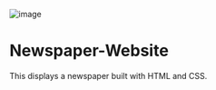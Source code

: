 ![image](https://github.com/WendyEze/Newspaper-Website/assets/161884459/849321bf-d645-40a7-aa33-250f59860fb4)

# Newspaper-Website
This displays a newspaper built with HTML and CSS.
